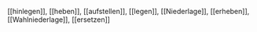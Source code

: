 [[hinlegen]], [[heben]], [[aufstellen]], [[legen]], [[Niederlage]], [[erheben]], [[Wahlniederlage]], [[ersetzen]]